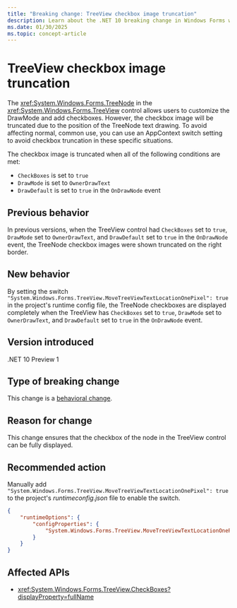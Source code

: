 ```yaml
---
title: "Breaking change: TreeView checkbox image truncation"
description: Learn about the .NET 10 breaking change in Windows Forms where the TreeView checkbox image is truncated under certain conditions.
ms.date: 01/30/2025
ms.topic: concept-article
---
```

# TreeView checkbox image truncation

The <xref:System.Windows.Forms.TreeNode> in the <xref:System.Windows.Forms.TreeView> control allows users to customize the DrawMode and add checkboxes. However, the checkbox image will be truncated due to the position of the TreeNode text drawing. To avoid affecting normal, common use, you can use an AppContext switch setting to avoid checkbox truncation in these specific situations.

The checkbox image is truncated when all of the following conditions are met:

- `CheckBoxes` is set to `true`
- `DrawMode` is set to `OwnerDrawText`
- `DrawDefault` is set to `true` in the `OnDrawNode` event

## Previous behavior

In previous versions, when the TreeView control had `CheckBoxes` set to `true`, `DrawMode` set to `OwnerDrawText`, and `DrawDefault` set to `true` in the `OnDrawNode` event, the TreeNode checkbox images were shown truncated on the right border.

## New behavior

By setting the switch `"System.Windows.Forms.TreeView.MoveTreeViewTextLocationOnePixel": true` in the project's runtime config file, the TreeNode checkboxes are displayed completely when the TreeView has `CheckBoxes` set to `true`, `DrawMode` set to `OwnerDrawText`, and `DrawDefault` set to `true` in the `OnDrawNode` event.

## Version introduced

.NET 10 Preview 1

## Type of breaking change

This change is a [behavioral change](../../categories.md#behavioral-change).

## Reason for change

This change ensures that the checkbox of the node in the TreeView control can be fully displayed.

## Recommended action

Manually add `"System.Windows.Forms.TreeView.MoveTreeViewTextLocationOnePixel": true` to the project's *runtimeconfig.json* file to enable the switch.

```json
{
    "runtimeOptions": {
        "configProperties": {
            "System.Windows.Forms.TreeView.MoveTreeViewTextLocationOnePixel": true
        }
    }
}
```

## Affected APIs

- <xref:System.Windows.Forms.TreeView.CheckBoxes?displayProperty=fullName>

